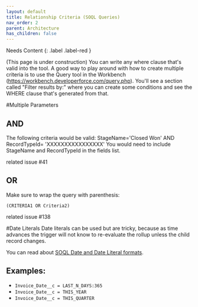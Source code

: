 ```yaml
---
layout: default
title: Relationship Criteria (SOQL Queries)
nav_order: 2
parent: Architecture
has_children: false
---
```


Needs Content
{: .label .label-red }

(This page is under construction)
You can write any where clause that's valid into the tool. A good way to play around with how to create multiple criteria is to use the Query tool in the Workbench (https://workbench.developerforce.com/query.php). You'll see a section called "Filter results by:" where you can create some conditions and see the WHERE clause that's generated from that.

#Multiple Parameters

## AND

The following criteria would be valid:
StageName='Closed Won' AND RecordTypeId= 'XXXXXXXXXXXXXXXX'
You would need to include StageName and RecordTypeId in the fields list.

related issue #41

## OR

Make sure to wrap the query with parenthesis:

`(CRITERIA1 OR Criteria2)`

related issue #138

#Date Literals
Date literals can be used but are tricky, because as time advances the trigger will not know to re-evaluate the rollup unless the child record changes.

You can read about [SOQL Date and Date Literal formats](http://www.salesforce.com/us/developer/docs/officetoolkit/Content/sforce_api_calls_soql_select_dateformats.htm).

## Examples:

- `Invoice_Date__c = LAST_N_DAYS:365`
- `Invoice_Date__c = THIS_YEAR`
- `Invoice_Date__c = THIS_QUARTER`
